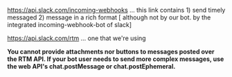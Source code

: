 https://api.slack.com/incoming-webhooks
... this link contains 1) send timely messaged 2) message in a rich format [ although not by our bot. 
by the integrated incoming-webhook-bot of slack]

https://api.slack.com/rtm
... one that we're using

**You cannot provide attachments nor buttons to messages posted over the RTM API.
If your bot user needs to send more complex messages, use the web API's chat.postMessage or chat.postEphemeral.**
